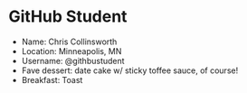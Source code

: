 # GitHub Student

* Name: Chris Collinsworth
* Location: Minneapolis, MN
* Username: @githbustudent
* Fave dessert: date cake w/ sticky toffee sauce, of course!
* Breakfast: Toast